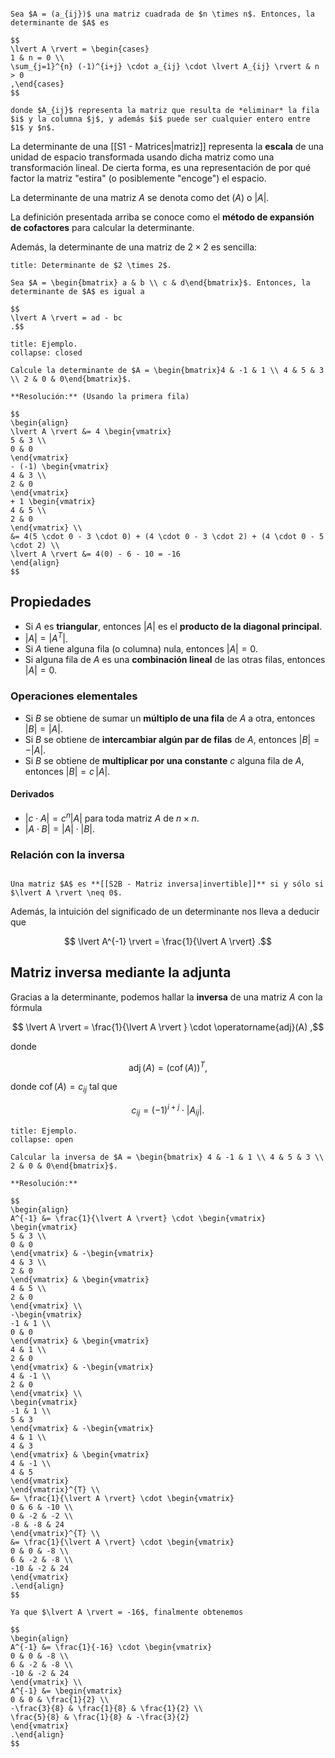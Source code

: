 ```ad-definition

Sea $A = (a_{ij})$ una matriz cuadrada de $n \times n$. Entonces, la determinante de $A$ es

$$
\lvert A \rvert = \begin{cases}
1 & n = 0 \\
\sum_{j=1}^{n} (-1)^{i+j} \cdot a_{ij} \cdot \lvert A_{ij} \rvert & n > 0
,\end{cases}
$$

donde $A_{ij}$ representa la matriz que resulta de *eliminar* la fila $i$ y la columna $j$, y además $i$ puede ser cualquier entero entre $1$ y $n$.

```

La determinante de una [[S1 - Matrices|matriz]] representa la **escala** de una unidad de espacio transformada usando dicha matriz como una transformación lineal. De cierta forma, es una representación de por qué factor la matriz "estira" (o posiblemente "encoge") el espacio.

La determinante de una matriz $A$ se denota como $\det\!\left( A \right)$ o $\lvert A \rvert$.

La definición presentada arriba se conoce como el **método de expansión de cofactores** para calcular la determinante.

Además, la determinante de una matriz de $2 \times 2$ es sencilla:

```ad-proposition
title: Determinante de $2 \times 2$.

Sea $A = \begin{bmatrix} a & b \\ c & d\end{bmatrix}$. Entonces, la determinante de $A$ es igual a

$$
\lvert A \rvert = ad - bc
.$$

```

```ad-example
title: Ejemplo.
collapse: closed

Calcule la determinante de $A = \begin{bmatrix}4 & -1 & 1 \\ 4 & 5 & 3 \\ 2 & 0 & 0\end{bmatrix}$.

**Resolución:** (Usando la primera fila)

$$
\begin{align}
\lvert A \rvert &= 4 \begin{vmatrix}
5 & 3 \\
0 & 0
\end{vmatrix}
- (-1) \begin{vmatrix}
4 & 3 \\
2 & 0
\end{vmatrix}
+ 1 \begin{vmatrix}
4 & 5 \\
2 & 0
\end{vmatrix} \\
&= 4(5 \cdot 0 - 3 \cdot 0) + (4 \cdot 0 - 3 \cdot 2) + (4 \cdot 0 - 5 \cdot 2) \\
\lvert A \rvert &= 4(0) - 6 - 10 = -16
\end{align}
$$

```

## Propiedades

- Si $A$ es **triangular**, entonces $\lvert A \rvert$ es el **producto de la diagonal principal**.
- $\lvert A \rvert = \lvert A^{T} \rvert$.
- Si $A$ tiene alguna fila (o columna) nula, entonces $\lvert A \rvert = 0$.
- Si alguna fila de $A$ es una **combinación lineal** de las otras filas, entonces $\lvert A \rvert = 0$.

### Operaciones elementales

- Si $B$ se obtiene de sumar un **múltiplo de una fila** de $A$ a otra, entonces $\lvert B \rvert = \lvert A \rvert$.
- Si $B$ se obtiene de **intercambiar algún par de filas** de $A$, entonces $\lvert B \rvert = -\lvert A \rvert$.
- Si $B$ se obtiene de **multiplicar por una constante** $c$ alguna fila de $A$, entonces $\lvert B \rvert = c\,\lvert A \rvert$.

#### Derivados

- $\lvert c \cdot A \rvert = c^{n}\lvert A \rvert$ para toda matriz $A$ de $n \times n$.
- $\lvert A \cdot B\rvert = \lvert A \rvert \cdot \lvert B \rvert$.

### Relación con la inversa

```ad-theorem

Una matriz $A$ es **[[S2B - Matriz inversa|invertible]]** si y sólo si $\lvert A \rvert \neq 0$.

```

Además, la intuición del significado de un determinante nos lleva a deducir que

$$
\lvert A^{-1} \rvert = \frac{1}{\lvert A \rvert}
.$$

## Matriz inversa mediante la adjunta

Gracias a la determinante, podemos hallar la **inversa** de una matriz $A$ con la fórmula

$$
\lvert A \rvert = \frac{1}{\lvert A \rvert } \cdot \operatorname{adj}(A)
,$$

donde

$$
\operatorname{adj}(A) = (\operatorname{cof}(A))^{T}
,$$

donde $\operatorname{cof}(A) = c_{ij}$ tal que

$$
c_{ij} = (-1)^{i+j} \cdot \lvert A_{ij} \rvert 
.$$

```ad-example
title: Ejemplo.
collapse: open

Calcular la inversa de $A = \begin{bmatrix} 4 & -1 & 1 \\ 4 & 5 & 3 \\ 2 & 0 & 0\end{bmatrix}$.

**Resolución:**

$$
\begin{align}
A^{-1} &= \frac{1}{\lvert A \rvert} \cdot \begin{vmatrix}
\begin{vmatrix}
5 & 3 \\
0 & 0
\end{vmatrix} & -\begin{vmatrix}
4 & 3 \\
2 & 0
\end{vmatrix} & \begin{vmatrix}
4 & 5 \\
2 & 0
\end{vmatrix} \\
-\begin{vmatrix}
-1 & 1 \\
0 & 0
\end{vmatrix} & \begin{vmatrix}
4 & 1 \\
2 & 0
\end{vmatrix} & -\begin{vmatrix}
4 & -1 \\
2 & 0
\end{vmatrix} \\
\begin{vmatrix}
-1 & 1 \\
5 & 3
\end{vmatrix} & -\begin{vmatrix}
4 & 1 \\
4 & 3
\end{vmatrix} & \begin{vmatrix}
4 & -1 \\
4 & 5
\end{vmatrix}
\end{vmatrix}^{T} \\
&= \frac{1}{\lvert A \rvert} \cdot \begin{vmatrix}
0 & 6 & -10 \\
0 & -2 & -2 \\
-8 & -8 & 24
\end{vmatrix}^{T} \\
&= \frac{1}{\lvert A \rvert} \cdot \begin{vmatrix}
0 & 0 & -8 \\
6 & -2 & -8 \\
-10 & -2 & 24
\end{vmatrix}
.\end{align}
$$

Ya que $\lvert A \rvert = -16$, finalmente obtenemos

$$
\begin{align}
A^{-1} &= \frac{1}{-16} \cdot \begin{vmatrix}
0 & 0 & -8 \\
6 & -2 & -8 \\
-10 & -2 & 24
\end{vmatrix} \\
A^{-1} &= \begin{vmatrix}
0 & 0 & \frac{1}{2} \\
-\frac{3}{8} & \frac{1}{8} & \frac{1}{2} \\
\frac{5}{8} & \frac{1}{8} & -\frac{3}{2}
\end{vmatrix}
.\end{align}
$$

```
